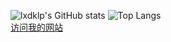 ![lxdklp's GitHub stats](https://github-readme-stats.vercel.app/api?username=lxdklp&show_icons=true&hide=stars,issues&count_private=true)
![Top Langs](https://github-readme-stats.vercel.app/api/top-langs/?username=lxdklp&layout=compact&count_private=true)  
[访问我的网站](https://lxdklp.top/)
